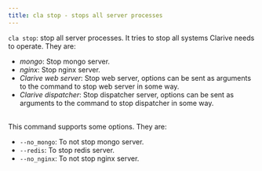 ```yaml
---
title: cla stop - stops all server processes
---
```


`cla stop`: stop all server processes. It tries to stop all systems Clarive needs to operate. They are:

* *mongo*: Stop mongo server.
* *nginx*: Stop nginx server.
* *Clarive web server*: Stop web server, options can be sent as arguments to the command to stop web server in some way.
* *Clarive dispatcher*: Stop dispatcher server, options can be sent as arguments to the command to stop dispatcher in some way.

<br/>
This command supports some options. They are:

* `--no_mongo`: To not stop mongo server.
* `--redis`: To stop redis server.
* `--no_nginx`: To not stop nginx server.


